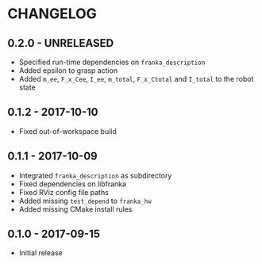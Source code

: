 # CHANGELOG

## 0.2.0 - UNRELEASED

  * Specified run-time dependencies on `franka_description`
  * Added epsilon to grasp action
  * Added `m_ee`, `F_x_Cee`, `I_ee`, `m_total`, `F_x_Ctotal` and `I_total`
    to the robot state

## 0.1.2 - 2017-10-10

  * Fixed out-of-workspace build

## 0.1.1 - 2017-10-09

  * Integrated `franka_description` as subdirectory
  * Fixed dependencies on libfranka
  * Fixed RViz config file paths
  * Added missing `test_depend` to `franka_hw`
  * Added missing CMake install rules

## 0.1.0 - 2017-09-15

  * Initial release

